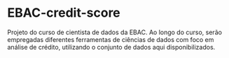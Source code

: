 # EBAC-credit-score

Projeto do curso de cientista de dados da EBAC. Ao longo do curso, serão empregadas diferentes ferramentas de ciências de dados com foco em análise de crédito, utilizando o conjunto de dados aqui disponibilizados.
